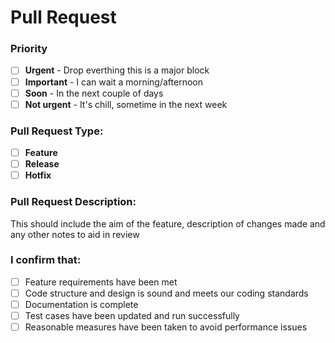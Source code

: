 # Pull Request

### Priority

- [ ] **Urgent** - Drop everthing this is a major block
- [ ] **Important** - I can wait a morning/afternoon
- [ ] **Soon** - In the next couple of days
- [ ] **Not urgent** - It's chill, sometime in the next week
  
### Pull Request Type:

- [ ] **Feature**
- [ ] **Release**
- [ ] **Hotfix**

### Pull Request Description:
This should include the aim of the feature, description of changes made and any other notes to aid in review

### I confirm that:

- [ ] Feature requirements have been met
- [ ] Code structure and design is sound and meets our coding standards
- [ ] Documentation is complete
- [ ] Test cases have been updated and run successfully
- [ ] Reasonable measures have been taken to avoid performance issues
